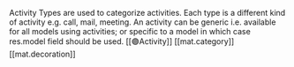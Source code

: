 Activity Types are used to categorize activities. Each type is a different kind of activity e.g. call, mail, meeting. An activity can be generic i.e. available for all models using activities; or specific to a model in which case res.model field should be used.
[[🟣Activity]]
[[mat.category]]
[[mat.decoration]]